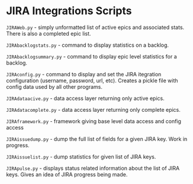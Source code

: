 # JIRA Integrations Scripts

`JIRAWeb.py` - simply unformatted list of active epics and associated stats.  There is also a completed epic list.

`JIRAbacklogstats.py` - command to display statistics on a backlog.

`JIRAbacklogsummary.py` - command to display epic level statistics for a backlog.

`JIRAconfig.py` - command to display and set the JIRA itegration configuration (username, password, url, etc).  Creates a pickle file with config data used by all other programs.

`JIRAdataacive.py` - data access layer returning only active epics.

`JIRAdatacomplete.py` - data access layer returning only complete epics.

`JIRAframework.py` - framework giving base level data access and config access

`JIRAissuedump.py` - dump the full list of fields for a given JIRA key.  Work in progress.

`JIRAissuelist.py` - dump statistics for given list of JIRA keys.

`JIRApulse.py` - displays status related information about the list of JIRA keys.  Gives an idea of JIRA progress being made.
